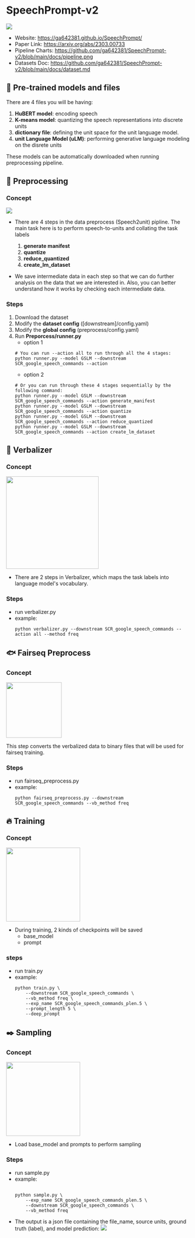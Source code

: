 # SpeechPrompt-v2

![](https://ga642381.github.io/SpeechPrompt/SpeechPrompt-v2-assets/SpeechPrompt-v2-12tasks-framework.png)

- Website: https://ga642381.github.io/SpeechPrompt/
- Paper Link: https://arxiv.org/abs/2303.00733
- Pipeline Charts: https://github.com/ga642381/SpeechPrompt-v2/blob/main/docs/pipeline.png
- Datasets Doc: https://github.com/ga642381/SpeechPrompt-v2/blob/main/docs/dataset.md

## :elephant: Pre-trained models and files

There are 4 files you will be having:

1. **HuBERT model**: encoding speech
2. **K-means model**: quantizing the speech representations into discrete units
3. **dictionary file**: defining the unit space for the unit language model.
4. **unit Language Model (uLM)**: performing generative language modeling on the disrete units

These models can be automatically downloaded when running preprocessing pipeline.

## :wrench: Preprocessing

### Concept
<img src="https://i.imgur.com/keY07YP.png">

- There are 4 steps in the data preprocess (Speech2unit) pipline. The main task here is to perform speech-to-units and collating the task labels

  1. **generate manifest**
  2. **quantize**
  3. **reduce_quantized**
  4. **create_lm_dataset**

- We save intermediate data in each step so that we can do further analysis on the data that we are interested in. Also, you can better understand how it works by checking each intermediate data.

### Steps

1. Download the dataset
2. Modify the **dataset config** ([downstream]/config.yaml)
3. Modify the **global config** (preprocess/config.yaml)
4. Run **Preporcess/runner.py**
   - option 1
   ```shell
   # You can run --action all to run through all the 4 stages:
   python runner.py --model GSLM --downstream SCR_google_speech_commands --action
   ```
   - option 2
   ```shell
   # Or you can run through these 4 stages sequentially by the following command:
   python runner.py --model GSLM --downstream SCR_google_speech_commands --action generate_manifest
   python runner.py --model GSLM --downstream SCR_google_speech_commands --action quantize
   python runner.py --model GSLM --downstream SCR_google_speech_commands --action reduce_quantized
   python runner.py --model GSLM --downstream SCR_google_speech_commands --action create_lm_dataset
   ```

## :arrows_counterclockwise: Verbalizer

### Concept
<img src="https://i.imgur.com/FUs9uTE.png" height=250>

- There are 2 steps in Verbalizer, which maps the task labels into language model's vocabulary.

### Steps
* run verbalizer.py
* example:
    ```shell
    python verbalizer.py --downstream SCR_google_speech_commands --action all --method freq
    ```

## :fish: Fairseq Preprocess

### Concept
<img src="https://i.imgur.com/WRH8evd.png" height="150">

This step converts the verbalized data to binary files that will be used for fairseq training.

### Steps
* run fairseq_preprocess.py
* example:
    ```shell
    python fairseq_preprocess.py --downstream SCR_google_speech_commands --vb_method freq
    ```

## :fire: Training
### Concept
<img src="https://i.imgur.com/r1H08Kl.png" height="200">

- During training, 2 kinds of checkpoints will be saved
  - base_model
  - prompt

### steps
* run train.py
* example:
    ```shell
    python train.py \
        --downstream SCR_google_speech_commands \
        --vb_method freq \
        --exp_name SCR_google_speech_commands_plen.5 \
        --prompt_length 5 \
        --deep_prompt
    ```
## :black_nib: Sampling

### Concept
<img src="https://i.imgur.com/yP0ECAS.png" height="200">

* Load base_model and prompts to perform sampling

### Steps
* run sample.py
* example:
    ```shell

    python sample.py \
        --exp_name SCR_google_speech_commands_plen.5 \
        --downstream SCR_google_speech_commands \
        --vb_method freq
    ```

- The output is a json file containing the file_name, source units, ground truth (label), and model prediction:
  ![](https://hackmd.io/_uploads/S1sAWiVBn.png)
